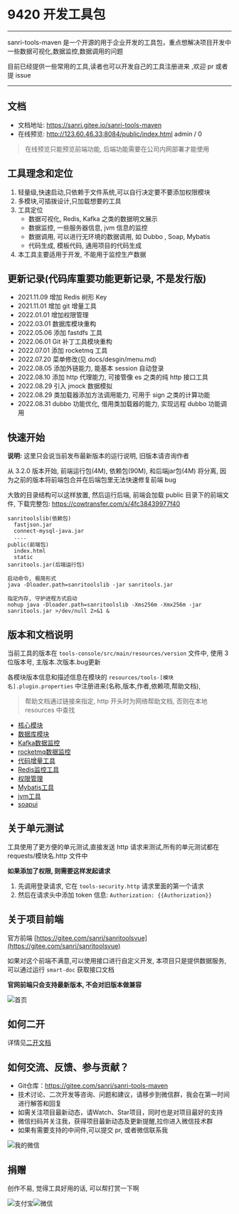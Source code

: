 # 9420 开发工具包
---
sanri-tools-maven 是一个开源的用于企业开发的工具包，重点想解决项目开发中一些数据可视化,数据监控,数据调用的问题

目前已经提供一些常用的工具,读者也可以开发自己的工具注册进来 ,欢迎 pr 或者提 issue 

---

## 文档

* 文档地址: https://sanri.gitee.io/sanri-tools-maven
* 在线预览: http://123.60.46.33:8084/public/index.html  admin / 0 

> 在线预览只能预览前端功能, 后端功能需要在公司内网部署才能使用

## 工具理念和定位

1. 轻量级,快速启动,只依赖于文件系统,可以自行决定要不要添加权限模块 
2. 多模块,可插拨设计,只加载想要的工具
3. 工具定位
   * 数据可视化, Redis, Kafka 之类的数据明文展示
   * 数据监控, 一些服务器信息, jvm 信息的监控
   * 数据调用, 可以进行无环境的数据调用, 如 Dubbo , Soap, Mybatis 
   * 代码生成, 模板代码, 通用项目的代码生成
4. 本工具主要适用于开发, 不能用于监控生产数据

## 更新记录(代码库重要功能更新记录, 不是发行版)

* 2021.11.09 增加 Redis 树形 Key
* 2021.11.01 增加 git 增量工具
* 2022.01.01 增加权限管理
* 2022.03.01 数据库模块重构
* 2022.05.06 添加 fastdfs 工具
* 2022.06.01 Git 补丁工具模块重构
* 2022.07.01 添加 rocketmq 工具
* 2022.07.20 菜单修改(见 docs/desgin/menu.md)
* 2022.08.05 添加外链能力, 能基本 session 自动登录
* 2022.08.10 添加 http 代理能力, 可接管像 es 之类的纯 http 接口工具
* 2022.08.29 引入 jmock 数据模拟
* 2022.08.29 类加载器添加方法调用能力, 可用于 sign 之类的计算功能 
* 2022.08.31 dubbo 功能优化, 借用类加载器的能力, 实现远程 dubbo 功能调用

## 快速开始
**说明:** 这里只会说当前发布最新版本的运行说明, 旧版本请咨询作者

从 3.2.0 版本开始, 前端运行包(4M), 依赖包(90M), 和后端jar包(4M) 将分离, 因为之前的版本将前端包合并在后端包里无法快速修复前端 bug 

大致的目录结构可以这样放置, 然后运行后端, 前端会加载 public 目录下的前端文件, 下载完整包: <https://cowtransfer.com/s/4fc38439977f40>

```
sanritoolslib(依赖包)
  fastjson.jar
  connect-mysql-java.jar 
  ....
public(前端包)
  index.html
  static
sanritools.jar(后端运行包)

启动命令, 极简形式
java -Dloader.path=sanritoolslib -jar sanritools.jar

指定内存, 守护进程方式启动
nohup java -Dloader.path=sanritoolslib -Xms256m -Xmx256m -jar sanritools.jar >/dev/null 2>&1 & 
```


## 版本和文档说明
当前工具的版本在 `tools-console/src/main/resources/version` 文件中, 使用 3 位版本号, 主版本.次版本.bug更新

各模块版本信息和描述信息在模块的 `resources/tools-[模块名].plugin.properties` 中注册进来(名称,版本,作者,依赖项,帮助文档), 
> 帮助文档通过链接来指定, http 开头时为网络帮助文档, 否则在本地 resources 中查找 

* [核心模块](tools-core/src/main/resources/tools-core-introduce.md)
* [数据库模块](tools-database/src/main/resources/tools-database-introduce.md)
* [Kafka数据监控](tools-kafka/src/main/resources/tools-kafka-introduce.md)
* [rocketmq数据监控](tools-rocketmq/src/main/resources/tools-rocketmq-introduce.md)
* [代码增量工具](tools-version-control/src/main/resources/tools-version-control-introduce.md)
* [Redis监控工具](tools-redis/src/main/resources/tools-redis-introduce.md)
* [权限管理](tools-security/src/main/resources/tools-security-introduce.md)
* [Mybatis工具](tools-mybatis/src/main/resources/tools-mybatis-introduce.md)
* [jvm工具](tools-jvm/src/main/resources/tools-jvm-introduce.md)
* [soapui](tools-soap/src/main/resources/tools-soap-introduce.md)

## 关于单元测试
工具使用了更方便的单元测试,直接发送 http 请求来测试,所有的单元测试都在 requests/模块名.http 文件中

**如果添加了权限, 则需要这样发起请求**

1. 先调用登录请求, 它在 `tools-security.http` 请求里面的第一个请求
2. 然后在请求头中添加 token 信息: `Authorization: {{Authorization}}`

## 关于项目前端
官方前端 [https://gitee.com/sanri/sanritoolsvue](https://gitee.com/sanri/sanritoolsvue)

如果对这个前端不满意,可以使用接口进行自定义开发, 本项目只是提供数据服务, 可以通过运行 `smart-doc` 获取接口文档 

**官网前端只会支持最新版本, 不会对旧版本做兼容**

![首页](http://pic.yupoo.com/sanri1993/3ae171e2/25570811.png)

## 如何二开
详情见[二开文档](docs/custom.md)

## 如何交流、反馈、参与贡献？

* Git仓库：https://gitee.com/sanri/sanri-tools-maven
* 技术讨论、二次开发等咨询、问题和建议，请移步到微信群，我会在第一时间进行解答和回复
* 如需关注项目最新动态，请Watch、Star项目，同时也是对项目最好的支持
* 微信扫码并关注我，获得项目最新动态及更新提醒,拉你进入微信技术群
* 如果有需要支持的中间件,可以提交 pr, 或者微信联系我

![我的微信](https://images.gitee.com/uploads/images/2020/0802/183913_c89fb735_409739.jpeg)

## 捐赠
创作不易, 觉得工具好用的话, 可以帮打赏一下啊

![支付宝](http://pic.yupoo.com/sanri1993/0ee103ad/medium.jpg)![微信](http://pic.yupoo.com/sanri1993/b1c913bf/medium.jpg)